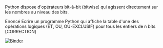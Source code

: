 Python dispose d'opérateurs bit-à-bit (bitwise) qui agissent directement sur les nombres au niveau des bits. 

Enoncé
Ecrire un programme Python qui affiche la table d'une des opérations logiques (ET, OU, OU-EXCLUSIF) pour tous les entiers de n bits. [CORRECTION]

[![Binder](https://mybinder.org/badge_logo.svg)](https://mybinder.org/v2/gh/WebGE/bitwisepycorr/main)
